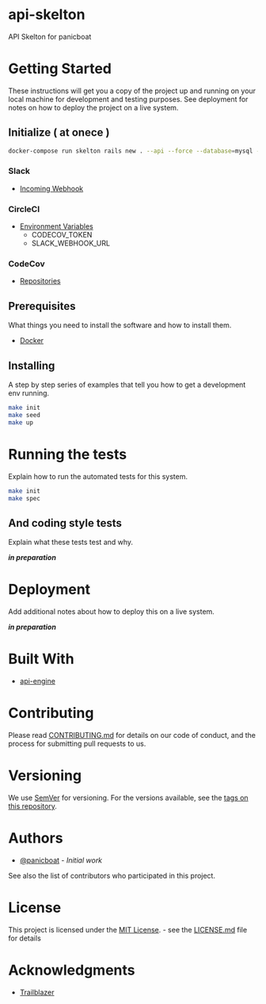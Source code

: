 <!-- [![CircleCI](https://circleci.com/gh/panicboat/api-skelton.svg?style=shield)](https://circleci.com/gh/panicboat/api-skelton)
[![codecov](https://codecov.io/gh/panicboat/api-skelton/branch/master/graph/badge.svg)](https://codecov.io/gh/panicboat/api-skelton) -->

# api-skelton

API Skelton for panicboat

# Getting Started

These instructions will get you a copy of the project up and running on your local machine for development and testing purposes. See deployment for notes on how to deploy the project on a live system.

## Initialize ( at onece )

```bash
docker-compose run skelton rails new . --api --force --database=mysql --skip-bundle
```

### Slack

- [Incoming Webhook](https://panicboat.slack.com/apps/A0F7XDUAZ)

### CircleCI

- [Environment Variables](https://app.circleci.com/settings/project/github/panicboat/api-skelton/environment-variables)
  - CODECOV_TOKEN
  - SLACK_WEBHOOK_URL

### CodeCov

- [Repositories](https://codecov.io/gh/panicboat)

## Prerequisites

What things you need to install the software and how to install them.

- [Docker](https://www.docker.com/)

## Installing

A step by step series of examples that tell you how to get a development env running.

```bash
make init
make seed
make up
```

# Running the tests

Explain how to run the automated tests for this system.

```bash
make init
make spec
```

## And coding style tests

Explain what these tests test and why.

***in preparation***

# Deployment

Add additional notes about how to deploy this on a live system.

***in preparation***

# Built With

- [api-engine](https://github.com/panicboat/api-engine)

# Contributing

Please read [CONTRIBUTING.md](CONTRIBUTING.md) for details on our code of conduct, and the process for submitting pull requests to us.

# Versioning

We use [SemVer](https://semver.org/) for versioning. For the versions available, see the [tags on this repository](https://github.com/panicboat/api-skelton/tags).

# Authors

- [@panicboat](https://twitter.com/panicboat) - *Initial work*

See also the list of contributors who participated in this project.

# License
This project is licensed under the [MIT License](https://opensource.org/licenses/MIT). - see the [LICENSE.md](LICENSE.md) file for details

# Acknowledgments

- [Trailblazer](https://github.com/trailblazer/trailblazer)
